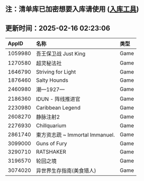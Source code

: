 ## 注：清单库已加密想要入库请使用 ([入库工具](https://github.com/BlankTMing/ManifestAutoUpdate/releases))

## 更新时间：2025-02-16 02:23:06
| AppID | 名称 | 类型  |
| :-------------------- | :----------------------------- | :----------- |
| 1059980 | 吾王保卫战 Just King| Game |
| 1270580 | 超灵秘法社| Game |
| 1646790 | Striving for Light| Game |
| 1876460 | Salty Hounds| Game |
| 2460980 | 潮—1927—| Game |
| 2186360 | IDUN - 阵线推进官| Game |
| 2230980 | Caribbean Legend| Game |
| 2608270 | 静脉注射2| Game |
| 2276930 | Chillquarium| Game |
| 2861740 | 東方资志疏 ~ Immortal Immanuel.| Game |
| 3099000 | Guns of Fury| Game |
| 3290710 | RATSHAKER| Game |
| 3196570 | 轮回之境| Game |
| 3074020 | 异世界生存指南(美食猎人)| Game |
